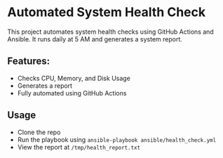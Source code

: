 # Automated System Health Check
This project automates system health checks using GitHub Actions and Ansible.
It runs daily at 5 AM and generates a system report.

## Features:
- Checks CPU, Memory, and Disk Usage
- Generates a report
- Fully automated using GitHub Actions

## Usage
- Clone the repo
- Run the playbook using `ansible-playbook ansible/health_check.yml`
- View the report at `/tmp/health_report.txt`
